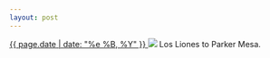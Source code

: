 ```yaml
---
layout: post
---
```


<p>
  <a href="/309">
    <time>{{ page.date | date: "%e %B, %Y" }}</time>
  </a>
  <a href="/309"><img src="{{ site.assets_url }}/309.jpg"/></a>
  <span>Los Liones to Parker Mesa.</span>
</p>
